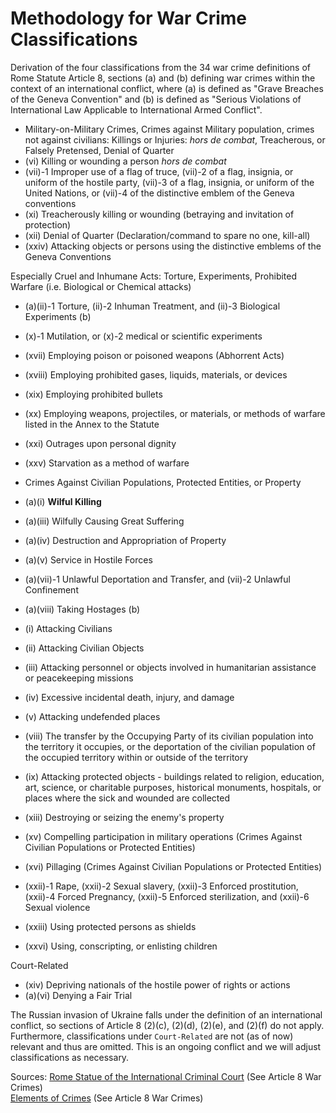 # Methodology for War Crime Classifications
Derivation of the four classifications from the 34 war crime definitions of Rome Statute Article 8, sections 
(a) and (b) defining war crimes within the context of an international conflict, where (a) is defined as
"Grave Breaches of the Geneva Convention" and (b) is defined as "Serious Violations of International Law 
Applicable to International Armed Conflict".

- Military-on-Military Crimes, Crimes against Military population, crimes not against civilians: Killings or Injuries: *hors de combat*, Treacherous, or Falsely Pretensed, Denial of Quarter
 - (vi) Killing or wounding a person *hors de combat*
 - (vii)-1 Improper use of a flag of truce, (vii)-2 of a flag, insignia, or uniform of the hostile party, (vii)-3 of a flag, insignia, or uniform of the United Nations, or (vii)-4 of the distinctive emblem of the Geneva conventions
 - (xi) Treacherously killing or wounding (betraying and invitation of protection) 
 - (xii) Denial of Quarter (Declaration/command to spare no one, kill-all)
 - (xxiv) Attacking objects or persons using the distinctive emblems of the Geneva Conventions

Especially Cruel and Inhumane Acts: Torture, Experiments, Prohibited Warfare (i.e. Biological or Chemical attacks)
- (a)(ii)-1 Torture, (ii)-2 Inhuman Treatment, and (ii)-3 Biological Experiments
(b)
- (x)-1 Mutilation, or (x)-2 medical or scientific experiments
- (xvii) Employing poison or poisoned weapons (Abhorrent Acts)
- (xviii) Employing prohibited gases, liquids, materials, or devices
- (xix) Employing prohibited bullets
- (xx) Employing weapons, projectiles, or materials, or methods of warfare listed in the Annex to the Statute
- (xxi) Outrages upon personal dignity
- (xxv) Starvation as a method of warfare

- Crimes Against Civilian Populations, Protected Entities, or Property
 - (a)(i) **Wilful Killing**
 - (a)(iii) Wilfully Causing Great Suffering
 - (a)(iv) Destruction and Appropriation of Property
 - (a)(v) Service in Hostile Forces
 - (a)(vii)-1 Unlawful Deportation and Transfer, and (vii)-2 Unlawful Confinement
 - (a)(viii) Taking Hostages
 (b)
 - (i) Attacking Civilians
 - (ii) Attacking Civilian Objects
 - (iii) Attacking personnel or objects involved in humanitarian assistance or peacekeeping missions
 - (iv) Excessive incidental death, injury, and damage
 - (v) Attacking undefended places
 - (viii) The transfer by the Occupying Party of its civilian population into the territory it occupies, or the deportation of the civilian population of the occupied territory within or outside of the territory
 - (ix) Attacking protected objects - buildings related to religion, education, art, science, or charitable purposes, historical monuments, hospitals, or places where the sick and wounded are collected
 - (xiii) Destroying or seizing the enemy's property
 - (xv) Compelling participation in military operations (Crimes Against Civilian Populations or Protected Entities)
 - (xvi) Pillaging (Crimes Against Civilian Populations or Protected Entities)
 - (xxii)-1 Rape, (xxii)-2 Sexual slavery, (xxii)-3 Enforced prostitution, (xxii)-4 Forced Pregnancy, (xxii)-5 Enforced sterilization, and (xxii)-6 Sexual violence
 - (xxiii) Using protected persons as shields
 - (xxvi) Using, conscripting, or enlisting children

Court-Related
- (xiv) Depriving nationals of the hostile power of rights or actions
- (a)(vi) Denying a Fair Trial

The Russian invasion of Ukraine falls under the definition of an international conflict, so sections of 
Article 8 (2)(c), (2)(d), (2)(e), and (2)(f) do not apply. Furthermore, classifications under `Court-Related` are 
not (as of now) relevant and thus are omitted. This is an ongoing conflict and we will adjust classifications
as necessary.

Sources:
[Rome Statue of the International Criminal Court](https://www.icc-cpi.int/resource-library/Documents/RS-Eng.pdf) (See Article 8 War Crimes) <br />
[Elements of Crimes](https://www.icc-cpi.int/NR/rdonlyres/336923D8-A6AD-40EC-AD7B-45BF9DE73D56/0/ElementsOfCrimesEng.pdf) (See Article 8 War Crimes)
